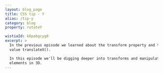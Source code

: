 ```yaml
---
layout: blog_page
title: CSS tip - Y
alias: /tip-y
category: blog
property: rotateY

wistiaId: k8pabgcyg8
excerpt: >
  In the previous episode we learned about the transform property and the
  value translateX().

  In this episode we'll be digging deeper into transforms and manipulating
  elements in 3D. 
---
```

